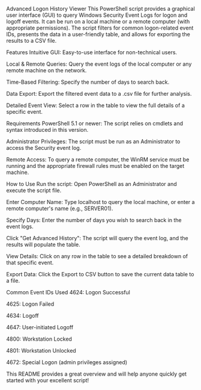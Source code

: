 Advanced Logon History Viewer
This PowerShell script provides a graphical user interface (GUI) to query Windows Security Event Logs for logon and logoff events. It can be run on a local machine or a remote computer (with appropriate permissions). The script filters for common logon-related event IDs, presents the data in a user-friendly table, and allows for exporting the results to a CSV file.

Features
Intuitive GUI: Easy-to-use interface for non-technical users.

Local & Remote Queries: Query the event logs of the local computer or any remote machine on the network.

Time-Based Filtering: Specify the number of days to search back.

Data Export: Export the filtered event data to a .csv file for further analysis.

Detailed Event View: Select a row in the table to view the full details of a specific event.

Requirements
PowerShell 5.1 or newer: The script relies on cmdlets and syntax introduced in this version.

Administrator Privileges: The script must be run as an Administrator to access the Security event log.

Remote Access: To query a remote computer, the WinRM service must be running and the appropriate firewall rules must be enabled on the target machine.

How to Use
Run the script: Open PowerShell as an Administrator and execute the script file.

Enter Computer Name: Type localhost to query the local machine, or enter a remote computer's name (e.g., SERVER01).

Specify Days: Enter the number of days you wish to search back in the event logs.

Click "Get Advanced History": The script will query the event log, and the results will populate the table.

View Details: Click on any row in the table to see a detailed breakdown of that specific event.

Export Data: Click the Export to CSV button to save the current data table to a file.

Common Event IDs Used
4624: Logon Successful

4625: Logon Failed

4634: Logoff

4647: User-initiated Logoff

4800: Workstation Locked

4801: Workstation Unlocked

4672: Special Logon (admin privileges assigned)

This README provides a great overview and will help anyone quickly get started with your excellent script!
